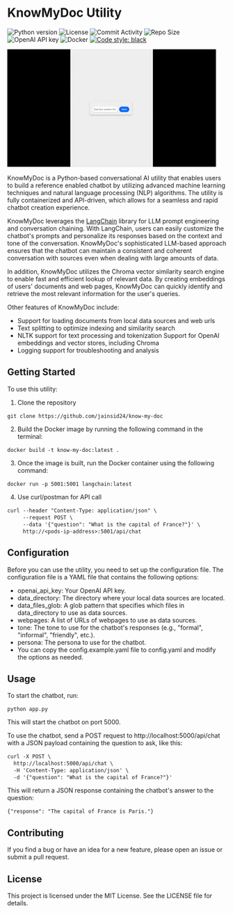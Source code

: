 # KnowMyDoc Utility

![Python version](https://img.shields.io/badge/python-3.7%20%7C%203.8%20%7C%203.9-blue?style=flat-square)
![License](https://img.shields.io/badge/license-MIT-green?style=flat-square)
![Commit Activity](https://img.shields.io/github/last-commit/jainsid24/neural-network-simulation?style=flat-square)
![Repo Size](https://img.shields.io/github/repo-size/jainsid24/neural-network-simulation?style=flat-square)
![OpenAI API key](https://img.shields.io/badge/OpenAI%20API%20key-required-red?style=flat-square)
![Docker](https://img.shields.io/badge/docker-available-blue?style=flat-square)
[![Code style: black](https://img.shields.io/badge/code%20style-black-000000.svg)](https://github.com/psf/black?style=flat-square)

![Animated GIF](chat.gif)

KnowMyDoc is a Python-based conversational AI utility that enables users to build a reference enabled chatbot by utilizing advanced machine learning techniques and natural language processing (NLP) algorithms. The utility is fully containerized and API-driven, which allows for a seamless and rapid chatbot creation experience.

KnowMyDoc leverages the [LangChain](https://github.com/hwchase17/langchain) library for LLM prompt engineering and conversation chaining. With LangChain, users can easily customize the chatbot's prompts and personalize its responses based on the context and tone of the conversation. KnowMyDoc's sophisticated LLM-based approach ensures that the chatbot can maintain a consistent and coherent conversation with sources even when dealing with large amounts of data.

In addition, KnowMyDoc utilizes the Chroma vector similarity search engine to enable fast and efficient lookup of relevant data. By creating embeddings of users' documents and web pages, KnowMyDoc can quickly identify and retrieve the most relevant information for the user's queries.

Other features of KnowMyDoc include:

* Support for loading documents from local data sources and web urls
* Text splitting to optimize indexing and similarity search
* NLTK support for text processing and tokenization
Support for OpenAI embeddings and vector stores, including Chroma
* Logging support for troubleshooting and analysis

## Getting Started
To use this utility:
1. Clone the repository
```
git clone https://github.com/jainsid24/know-my-doc
```
2. Build the Docker image by running the following command in the terminal:
```
docker build -t know-my-doc:latest .
```
3. Once the image is built, run the Docker container using the following command:
```
docker run -p 5001:5001 langchain:latest
```
4. Use curl/postman for API call
```
curl --header "Content-Type: application/json" \
     --request POST \
     --data '{"question": "What is the capital of France?"}' \
     http://<pods-ip-address>:5001/api/chat
```

## Configuration

Before you can use the utility, you need to set up the configuration file. The configuration file is a YAML file that contains the following options:

* openai_api_key: Your OpenAI API key.
* data_directory: The directory where your local data sources are located.
* data_files_glob: A glob pattern that specifies which files in data_directory to use as data sources.
* webpages: A list of URLs of webpages to use as data sources.
* tone: The tone to use for the chatbot's responses (e.g., "formal", "informal", "friendly", etc.).
* persona: The persona to use for the chatbot.
* You can copy the config.example.yaml file to config.yaml and modify the options as needed.

## Usage

To start the chatbot, run:

```
python app.py
```

This will start the chatbot on port 5000.

To use the chatbot, send a POST request to http://localhost:5000/api/chat with a JSON payload containing the question to ask, like this:

```
curl -X POST \
  http://localhost:5000/api/chat \
  -H 'Content-Type: application/json' \
  -d '{"question": "What is the capital of France?"}'
```

This will return a JSON response containing the chatbot's answer to the question:

```
{"response": "The capital of France is Paris."}
```

## Contributing

If you find a bug or have an idea for a new feature, please open an issue or submit a pull request.

## License

This project is licensed under the MIT License. See the LICENSE file for details.
